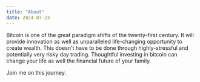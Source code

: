 ```yaml
---
title: "About"
date: 2024-07-23
---
```


Bitcoin is one of the great paradigm shifts of the twenty-first century. It will provide innovation as well as unparalleled life-changing opportunity to create wealth. This doesn't have to be done through highly-stressful and potentially very risky day trading. Thoughtful investing in bitcoin can change your life as well the financial future of your family. 

Join me on this journey. 
